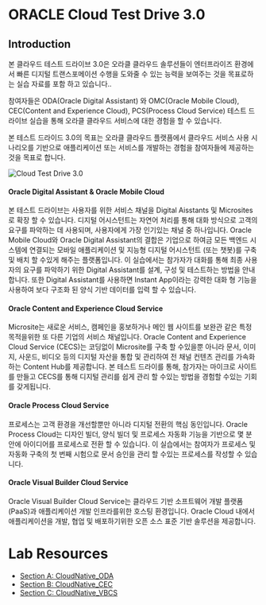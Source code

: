 

# ORACLE Cloud Test Drive 3.0

## Introduction

본 클라우드 테스트 드라이브 3.0은 오라클 클라우드 솔루션들이 엔터프라이즈 환경에서 빠른 디지털 트랜스포메이션 수행을 도와줄 수 있는 능력을 보여주는 것을 목표로하는 실습 자료를 포함 하고 있습니다..

참여자들은 ODA(Oracle Digital Assistant) 와 OMC(Oracle Mobile Cloud), CEC(Content and Experience Cloud), PCS(Process Cloud Service) 테스트 드라이브 실습을 통해 오라클 클라우드 서비스에 대한 경험을 할 수 있습니다.

본 테스트 드라이드 3.0의 목표는 오라클 클라우드 플랫픔에서 클라우드 서비스 사용 시나리오를 기반으로 애플리케이션 또는 서비스를 개발하는 경험을 참여자들에 제공하는 것을 목표로 합니다.

![Cloud Test Drive 3.0](/images/wiki-ctd-3.0-intro1.PNG)

#### Oracle Digital Assistant & Oracle Mobile Cloud
본 테스트 드라이브는 사용자를 위한 서비스 채널을 Digital Aisstants 및 Microsites로 확장 할 수 있습니다. 디지털 어시스턴트는 자연어 처리를 통해 대화 방식으로 고객의 요구를 파악하는 데 사용되며, 사용자에게 가장 인기있는 채널 중 하나입니다.
Oracle Mobile Cloud와 Oracle Digital Assistant의 결합은 기업으로 하여금 모든 백엔드 시스템에 연결되는 모바일 애플리케이션 및 지능형 디지털 어시스턴트 (또는 챗봇)를 구축 및 배치 할 수있게 해주는 플랫폼입니다. 이 실습에서는 참가자가 대화를 통해 최종 사용자의 요구를 파악하기 위한 Digital Assistant를 설계, 구성 및 테스트하는 방법을 안내합니다. 또한 Digital Assistant를 사용하면 Instant App이라는 강력한 대화 형 기능을 사용하여 보다 구조화 된 양식 기반 데이터를 입력 할 수 있습니다.

#### Oracle Content and Experience Cloud Service
Microsite는 새로운 서비스, 캠페인을 홍보하거나 메인 웹 사이트를 보완관 같은 특정 목적을위한 또 다른 기업의 서비스 채널입니다. Oracle Content and Experience Cloud Service (CECS)는 코딩없이 Microsite를 구축 할 수있을뿐 아니라 문서, 이미지, 사운드, 비디오 등의 디지털 자산을 통합 및 관리하여 전 채널 컨텐츠 관리를 가속화하는 Content Hub를 제공합니다. 본 테스트 드라이를 통해, 참가자는 마이크로 사이트를 만들고 CECS를 통해 디지털 관리를 쉽게 관리 할 수있는 방법을 경험할 수있는 기회를 갖게됩니다.

#### Oracle Process Cloud Service
프로세스는 고객 환경을 개선할뿐만 아니라 디지털 전환의 핵심 동인입니다. Oracle Process Cloud는 디자인 빌더, 양식 빌더 및 프로세스 자동화 기능을 기반으로 몇 분 안에 아이디어를 프로세스로 전환 할 수 있습니다. 이 실습에서는 참여자가 프로세스 및 자동화 구축의 첫 번째 시험으로 문서 승인을 관리 할 수있는 프로세스를 작성할 수 있습니다.

#### Oracle Visual Builder Cloud Service
Oracle Visual Builder Cloud Service는 클라우드 기반 소프트웨어 개발 플랫폼 (PaaS)과 애플리케이션 개발 인프라를위한 호스팅 환경입니다. Oracle Cloud 내에서 애플리케이션을 개발, 협업 및 배포하기위한 오픈 소스 표준 기반 솔루션을 제공합니다.

# Lab Resources

- [Section A: CloudNative_ODA](README-ODA.md)
- [Section B: CloudNative_CEC](CEC-QuickStartKit/README.md)
- [Section C: CloudNative_VBCS](CloudNative-VBCS/README.md)
